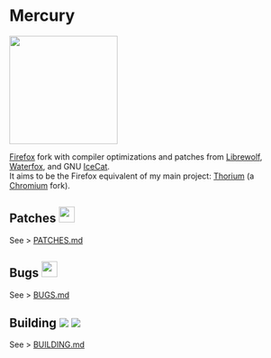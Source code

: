# Mercury

<img src="https://raw.githubusercontent.com/Alex313031/Mercury/main/logos/Mercury_256.png" width="192">

[Firefox](https://www.mozilla.org/en-US/firefox/) fork with compiler optimizations and patches from [Librewolf](https://gitlab.com/librewolf-community), [Waterfox](https://github.com/WaterfoxCo/Waterfox), and GNU [IceCat](https://www.gnu.org/software/gnuzilla/). \
It aims to be the Firefox equivalent of my main project: [Thorium](https://github.com/Alex313031/Thorium) (a [Chromium](https://www.chromium.org/) fork).

## Patches <img src="https://raw.githubusercontent.com/Alex313031/Mercury/main/logos/patches.png" width="28">
See > [PATCHES.md](https://github.com/Alex313031/Mercury/blob/main/PATCHES.md)

## Bugs <img src="https://github.com/Alex313031/Mercury/blob/main/logos/bug.svg" width="28">
See > [BUGS.md](https://github.com/Alex313031/Mercury/blob/main/BUGS.md)

## Building <img src="https://github.com/Alex313031/Mercury/blob/main/logos/build_light.svg#gh-dark-mode-only"> <img src="https://github.com/Alex313031/Mercury/blob/main/logos/build_dark.svg#gh-light-mode-only">
See > [BUILDING.md](https://github.com/Alex313031/Mercury/blob/main/infra/BUILDING.md)
